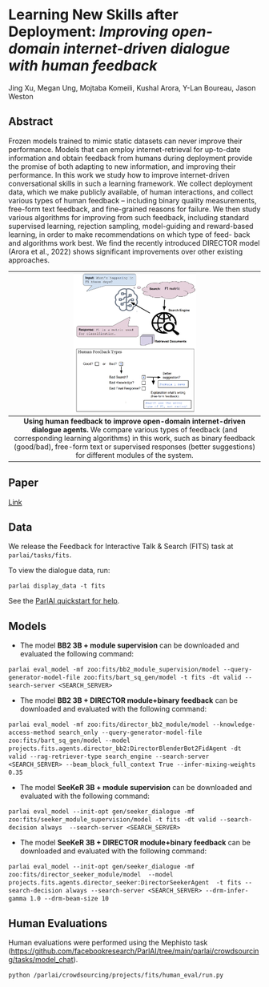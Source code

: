 # Learning New Skills after Deployment: _Improving open-domain internet-driven dialogue with human feedback_

Jing Xu, Megan Ung, Mojtaba Komeili, Kushal Arora, Y-Lan Boureau, Jason Weston

## Abstract

Frozen models trained to mimic static datasets can never improve their performance. Models that can employ internet-retrieval for up-to-date information and obtain feedback from humans during deployment provide the promise of both adapting to new information, and improving their performance. In this work we study how to improve internet-driven conversational skills in such a learning framework. We collect deployment data, which we make publicly available, of human interactions, and collect various types of human feedback – including binary quality measurements, free-form text feedback, and fine-grained reasons for failure. We then study various algorithms for improving from such feedback, including standard supervised learning, rejection sampling, model-guiding and reward-based learning, in order to make recommendations on which type of feed- back and algorithms work best. We find the recently introduced DIRECTOR model (Arora et al., 2022) shows significant improvements over other existing approaches.


| <img width="50%" src="diagram.png" /> |
|:--:|
| **Using human feedback to improve open-domain internet-driven dialogue agents.** We compare various types of feedback (and corresponding learning algorithms) in this work, such as binary feedback (good/bad), free-form text or supervised responses (better suggestions) for different modules of the system.|


## Paper

[Link](fits_paper.pdf)


## Data

We release the Feedback for Interactive Talk & Search (FITS) task at `parlai/tasks/fits`.

To view the dialogue data, run:
```
parlai display_data -t fits
```

See the [ParlAI quickstart for help](http://www.parl.ai/docs/tutorial_quick.html).


## Models

- The model **BB2 3B + module supervision** can be downloaded and evaluated the following command:
```
parlai eval_model -mf zoo:fits/bb2_module_supervision/model --query-generator-model-file zoo:fits/bart_sq_gen/model -t fits -dt valid --search-server <SEARCH_SERVER>
```

- The model **BB2 3B + DIRECTOR module+binary feedback** can be downloaded and evaluated with the following command:
```
parlai eval_model -mf zoo:fits/director_bb2_module/model --knowledge-access-method search_only --query-generator-model-file zoo:fits/bart_sq_gen/model --model projects.fits.agents.director_bb2:DirectorBlenderBot2FidAgent -dt valid --rag-retriever-type search_engine --search-server <SEARCH_SERVER> --beam_block_full_context True --infer-mixing-weights 0.35
```

- The model **SeeKeR 3B + module supervision** can be downloaded and evaluated with the following command:
```
parlai eval_model --init-opt gen/seeker_dialogue -mf zoo:fits/seeker_module_supervision/model -t fits -dt valid --search-decision always  --search-server <SEARCH_SERVER>
```

- The model **SeeKeR 3B + DIRECTOR module+binary feedback** can be downloaded and evaluated with the following command:
```
parlai eval_model --init-opt gen/seeker_dialogue -mf zoo:fits/director_seeker_module/model  --model projects.fits.agents.director_seeker:DirectorSeekerAgent  -t fits --search-decision always --search-server <SEARCH_SERVER> --drm-infer-gamma 1.0 --drm-beam-size 10
```


## Human Evaluations

Human evaluations were performed using the Mephisto task (https://github.com/facebookresearch/ParlAI/tree/main/parlai/crowdsourcing/tasks/model_chat).

```
python /parlai/crowdsourcing/projects/fits/human_eval/run.py
```

